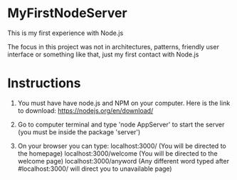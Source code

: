 # MyFirstNodeServer

This is my first experience with Node.js

The focus in this project was not in architectures, patterns, friendly user interface or something like that, just my first 
contact with Node.js 

# Instructions
1. You must have have node.js and NPM on your computer. Here is the link to download: https://nodejs.org/en/download/

2. Go to computer terminal and type 'node AppServer' to start the server (you must be inside the package 'server')

3. On your browser you can type:
   localhost:3000/  (You will be directed to the homepage)
   localhost:3000/welcome  (You will be directed to the welcome page)
   localhost:3000/anyword (Any different word typed after #localhost:3000/ will direct you to unavailable page)
   
